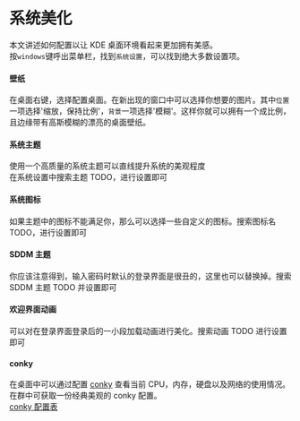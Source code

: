 # 系统美化

本文讲述如何配置以让 KDE 桌面环境看起来更加拥有美感。  
按`windows`键呼出菜单栏，找到`系统设置`，可以找到绝大多数设置项。

#### 壁纸

在桌面右键，选择配置桌面。在新出现的窗口中可以选择你想要的图片。其中`位置`一项选择'缩放，保持比例'，`背景`一项选择'模糊'。这样你就可以拥有一个成比例，且边缘带有高斯模糊的漂亮的桌面壁纸。

#### 系统主题

使用一个高质量的系统主题可以直线提升系统的美观程度  
在系统设置中搜索主题 TODO，进行设置即可

#### 系统图标

如果主题中的图标不能满足你，那么可以选择一些自定义的图标。搜索图标名 TODO，进行设置即可

#### SDDM 主题

你应该注意得到，输入密码时默认的登录界面是很丑的，这里也可以替换掉。搜索 SDDM 主题 TODO 并设置即可

#### 欢迎界面动画

可以对在登录界面登录后的一小段加载动画进行美化。搜索动画 TODO 进行设置即可

#### conky

在桌面中可以通过配置 [conky](https://github.com/brndnmtthws/conky) 查看当前 CPU，内存，硬盘以及网络的使用情况。  
在群中可获取一份经典美观的 conky 配置。  
[conky 配置表](http://conky.sourceforge.net/config_settings.html)
